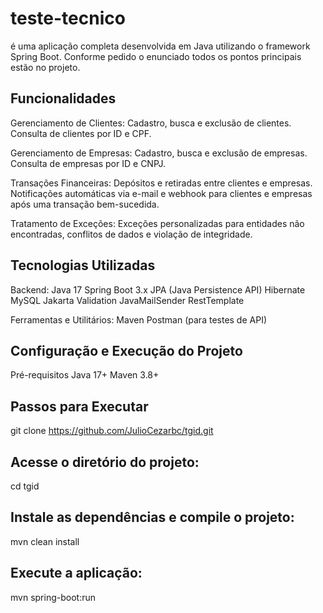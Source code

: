 ﻿# teste-tecnico
é uma aplicação completa desenvolvida em Java utilizando o framework Spring Boot. Conforme pedido o enunciado todos os pontos principais estão no projeto.

## Funcionalidades
Gerenciamento de Clientes:
Cadastro, busca e exclusão de clientes.
Consulta de clientes por ID e CPF.

Gerenciamento de Empresas:
Cadastro, busca e exclusão de empresas.
Consulta de empresas por ID e CNPJ.

Transações Financeiras:
Depósitos e retiradas entre clientes e empresas.
Notificações automáticas via e-mail e webhook para clientes e empresas após uma transação bem-sucedida.

Tratamento de Exceções:
Exceções personalizadas para entidades não encontradas, conflitos de dados e violação de integridade.

## Tecnologias Utilizadas
Backend:
Java 17
Spring Boot 3.x
JPA (Java Persistence API)
Hibernate
MySQL
Jakarta Validation
JavaMailSender
RestTemplate

Ferramentas e Utilitários:
Maven
Postman (para testes de API)

## Configuração e Execução do Projeto
Pré-requisitos
Java 17+
Maven 3.8+

## Passos para Executar
git clone https://github.com/JulioCezarbc/tgid.git

## Acesse o diretório do projeto:
cd tgid

## Instale as dependências e compile o projeto:
mvn clean install

## Execute a aplicação:
mvn spring-boot:run

